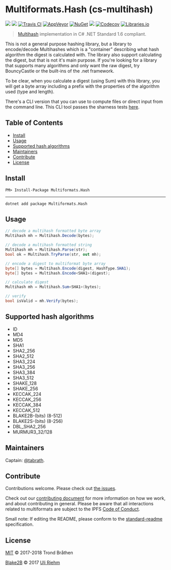 # Multiformats.Hash (cs-multihash)

[![](https://img.shields.io/badge/project-multiformats-blue.svg?style=flat-square)](https://github.com/multiformats/multiformats)
[![](https://img.shields.io/badge/freenode-%23ipfs-blue.svg?style=flat-square)](https://webchat.freenode.net/?channels=%23ipfs)
[![Travis CI](https://img.shields.io/travis/multiformats/cs-multihash.svg?style=flat-square&branch=master)](https://travis-ci.org/multiformats/cs-multihash)
[![AppVeyor](https://img.shields.io/appveyor/ci/tabrath/cs-multihash/master.svg?style=flat-square)](https://ci.appveyor.com/project/tabrath/cs-multihash)
[![NuGet](https://buildstats.info/nuget/Multiformats.Hash)](https://www.nuget.org/packages/Multiformats.Hash/)
[![](https://img.shields.io/badge/readme%20style-standard-brightgreen.svg?style=flat-square)](https://github.com/RichardLitt/standard-readme)
[![Codecov](https://img.shields.io/codecov/c/github/multiformats/cs-multihash/master.svg?style=flat-square)](https://codecov.io/gh/multiformats/cs-multihash)
[![Libraries.io](https://img.shields.io/librariesio/github/multiformats/cs-multihash.svg?style=flat-square)](https://libraries.io/github/multiformats/cs-multihash)

> [Multihash](https://github.com/multiformats/multihash) implementation in C# .NET Standard 1.6 compliant.

This is not a general purpose hashing library, but a library to encode/decode Multihashes which is a "container" describing what hash algorithm the digest is calculated with. The library also support calculating the digest, but that is not it's main purpose. If you're looking for a library that supports many algorithms and only want the raw digest, try BouncyCastle or the built-ins of the .net framework.

To be clear, when you calculate a digest (using Sum) with this library, you will get a byte array including a prefix with the properties of the algorithm used (type and length).

There's a CLI version that you can use to compute files or direct input from the command line.
This CLI tool passes the sharness tests [here](https://github.com/multiformats/multihash/tree/master/tests/sharness).

## Table of Contents

* [Install](#install)
* [Usage](#usage)
* [Supported hash algorithms](#supported-hash-algorithms)
* [Maintainers](#maintainers)
* [Contribute](#contribute)
* [License](#license)

## Install

    PM> Install-Package Multiformats.Hash

---

    dotnet add package Multiformats.Hash

## Usage

```csharp
// decode a multihash formatted byte array
Multihash mh = Multihash.Decode(bytes);

// decode a multihash formatted string
Multihash mh = Multihash.Parse(str);
bool ok = Multihash.TryParse(str, out mh);

// encode a digest to multiformat byte array
byte[] bytes = Multihash.Encode(digest, HashType.SHA1);
byte[] bytes = Multihash.Encode<SHA1>(digest);

// calculate digest
Multihash mh = Multihash.Sum<SHA1>(bytes);

// verify
bool isValid = mh.Verify(bytes);
```

## Supported hash algorithms

* ID
* MD4
* MD5
* SHA1
* SHA2_256
* SHA2_512
* SHA3_224
* SHA3_256
* SHA3_384
* SHA3_512
* SHAKE_128
* SHAKE_256
* KECCAK_224
* KECCAK_256
* KECCAK_384
* KECCAK_512
* BLAKE2B-(bits) (8-512)
* BLAKE2S-(bits) (8-256)
* DBL_SHA2_256
* MURMUR3_32/128

## Maintainers

Captain: [@tabrath](https://github.com/tabrath).

## Contribute

Contributions welcome. Please check out [the issues](https://github.com/multiformats/cs-multihash/issues).

Check out our [contributing document](https://github.com/multiformats/multiformats/blob/master/contributing.md) for more information on how we work, and about contributing in general. Please be aware that all interactions related to multiformats are subject to the IPFS [Code of Conduct](https://github.com/ipfs/community/blob/master/code-of-conduct.md).

Small note: If editing the README, please conform to the [standard-readme](https://github.com/RichardLitt/standard-readme) specification.

## License

[MIT](LICENSE) © 2017-2018 Trond Bråthen

[Blake2B](https://github.com/metadings/Blake2B.cs) © 2017 [Uli Riehm](https://github.com/metadings)
